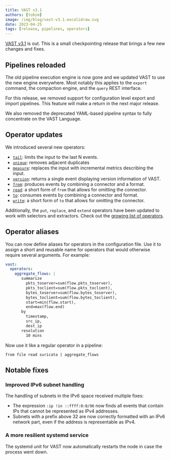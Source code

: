 ```yaml
---
title: VAST v3.1
authors: [tobim]
image: /img/blog/vast-v3.1.excalidraw.svg
date: 2023-04-25
tags: [release, pipelines, operators]
---
```


[VAST v3.1](https://github.com/tenzir/vast/releases/tag/v3.1.0) is out. This is
a small checkpointing release that brings a few new changes and fixes.

<!--truncate-->

## Pipelines reloaded

The old pipeline execution engine is now gone and we updated VAST to use
the new engine everywhere. Most notably this applies to the `export` command,
the compaction engine, and the `query` REST interface.

For this release, we removed support for configuration level export and import
pipelines. This feature will make a return in the next major release.

We also removed the deprecated YAML-based pipeline syntax to fully concentrate
on the VAST Language.

## Operator updates

We introduced several new operators:

- [`tail`](/docs/next/understand/operators/transformations/tail): limits the
  input to the last N events.
- [`unique`](/docs/next/understand/operators/transformations/unique): removes
  adjacent duplicates
- [`measure`](/docs/next/understand/operators/transformations/measure): replaces
  the input with incremental metrics describing the input.
- [`version`](/docs/next/understand/operators/sources/version): returns a single
  event displaying version information of VAST.
- [`from`](/docs/next/understand/operators/sources/from): produces events by
  combining a connector and a format.
- [`read`](/docs/next/understand/operators/sources/read): a short form of `from`
  that allows for omitting the connector.
- [`to`](/docs/next/understand/operators/sinks/to): consumes events by combining
  a connector and format.
- [`write`](/docs/next/understand/operators/sinks/write): a short form of `to`
  that allows for omitting the connector.

Additionally, the `put`, `replace`, and `extend` operators have been updated to
work with selectors and extractors. Check out the [growing list of
operators](/docs/next/understand/operators/).

## Operator aliases

You can now define aliases for operators in the configuration file. Use it to
assign a short and reusable name for operators that would otherwise require
several arguments. For example:

```yaml
vast:
  operators:
    aggregate_flows: |
       summarize
         pkts_toserver=sum(flow.pkts_toserver),
         pkts_toclient=sum(flow.pkts_toclient),
         bytes_toserver=sum(flow.bytes_toserver),
         bytes_toclient=sum(flow.bytes_toclient),
         start=min(flow.start),
         end=max(flow.end)
       by
         timestamp,
         src_ip,
         dest_ip
       resolution
         10 mins
```

Now use it like a regular operator in a pipeline:

```
from file read suricata | aggregate_flows
```

## Notable fixes

### Improved IPv6 subnet handling

The handling of subnets in the IPv6 space received multiple fixes:

- The expression `:ip !in ::ffff:0:0/96` now finds all events that
  contain IPs that cannot be represented as IPv4 addresses.
- Subnets with a prefix above 32 are now correctly formatted with
  an IPv6 network part, even if the address is representable as IPv4.

### A more resilient systemd service

The systemd unit for VAST now automatically restarts the node in case the
process went down.
